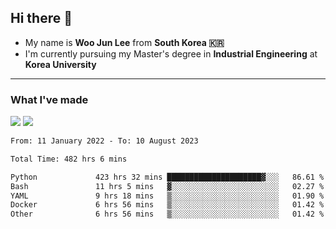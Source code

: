 ## Hi there 👋

- My name is **Woo Jun Lee** from **South Korea 🇰🇷**
- I'm currently pursuing my Master's degree in **Industrial Engineering** at **Korea University**

---

### What I've made

<a href="https://share.streamlit.io/tomtom1103/kuiai_hackathon_2022/main/JL_app.py"><img src="https://img.shields.io/badge/Journey Lee-161B22?style=for-the-badge&logo=streamlit&logoColor=FF4B4B"/></a> <a href="https://jeon-100.github.io/Dangzang/"><img src="https://img.shields.io/badge/당신을 위한 장학금, 당장!-161B22?style=for-the-badge&logo=react&logoColor=#61DAFB"/></a>

<!--START_SECTION:waka-->

```txt
From: 11 January 2022 - To: 10 August 2023

Total Time: 482 hrs 6 mins

Python             423 hrs 32 mins █████████████████████▓░░░   86.61 %
Bash               11 hrs 5 mins   ▓░░░░░░░░░░░░░░░░░░░░░░░░   02.27 %
YAML               9 hrs 18 mins   ▒░░░░░░░░░░░░░░░░░░░░░░░░   01.90 %
Docker             6 hrs 56 mins   ▒░░░░░░░░░░░░░░░░░░░░░░░░   01.42 %
Other              6 hrs 56 mins   ▒░░░░░░░░░░░░░░░░░░░░░░░░   01.42 %
```

<!--END_SECTION:waka-->
